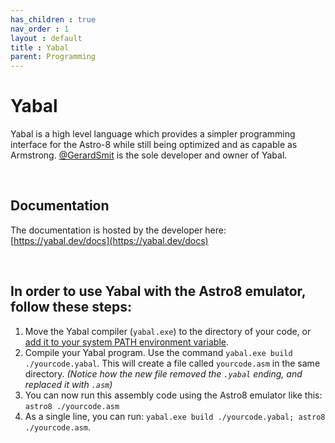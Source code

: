```yaml
---
has_children : true
nav_order : 1
layout : default
title : Yabal
parent: Programming
---
```


# Yabal

Yabal is a high level language which provides a simpler programming interface for the Astro-8 while still being optimized and as capable as Armstrong. [@GerardSmit](https://github.com/GerardSmit) is the sole developer and owner of Yabal.

<br>

## Documentation

The documentation is hosted by the developer here: [https://yabal.dev/docs](https://yabal.dev/docs)

<br>

## In order to use Yabal with the Astro8 emulator, follow these steps:

1. Move the Yabal compiler (`yabal.exe`) to the directory of your code, or [add it to your system PATH environment variable](https://www.architectryan.com/2018/03/17/add-to-the-path-on-windows-10/).
2. Compile your Yabal program. Use the command `yabal.exe build ./yourcode.yabal`. This will create a file called `yourcode.asm` in the same directory. *(Notice how the new file removed the `.yabal` ending, and replaced it with `.asm`)*
3. You can now run this assembly code using the Astro8 emulator like this: `astro8 ./yourcode.asm`
4. As a single line, you can run: `yabal.exe build ./yourcode.yabal; astro8 ./yourcode.asm`.


<!----------------------------------------------------------------------------->

[Commands]: Commands


<!---------------------------------[ Buttons ]--------------------------------->

[Button Commands]: https://img.shields.io/badge/Commands-0288D1?style=flat-square&logoColor=white&logo=Betfair
